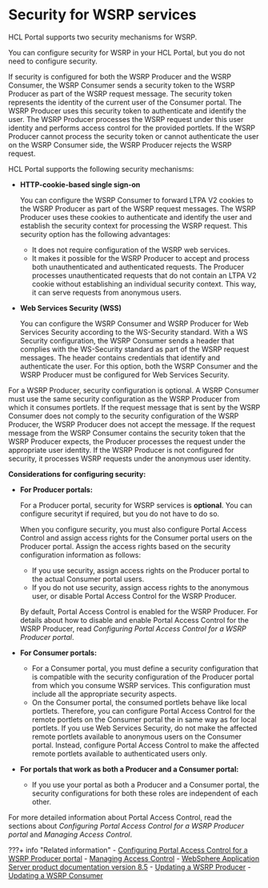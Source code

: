 # Security for WSRP services

HCL Portal supports two security mechanisms for WSRP.

You can configure security for WSRP in your HCL Portal, but you do not need to configure security.

If security is configured for both the WSRP Producer and the WSRP Consumer, the WSRP Consumer sends a security token to the WSRP Producer as part of the WSRP request message. The security token represents the identity of the current user of the Consumer portal. The WSRP Producer uses this security token to authenticate and identify the user. The WSRP Producer processes the WSRP request under this user identity and performs access control for the provided portlets. If the WSRP Producer cannot process the security token or cannot authenticate the user on the WSRP Consumer side, the WSRP Producer rejects the WSRP request.

HCL Portal supports the following security mechanisms:

-   **HTTP-cookie-based single sign-on**

    You can configure the WSRP Consumer to forward LTPA V2 cookies to the WSRP Producer as part of the WSRP request messages. The WSRP Producer uses these cookies to authenticate and identify the user and establish the security context for processing the WSRP request. This security option has the following advantages:

    -   It does not require configuration of the WSRP web services.
    -   It makes it possible for the WSRP Producer to accept and process both unauthenticated and authenticated requests. The Producer processes unauthenticated requests that do not contain an LTPA V2 cookie without establishing an individual security context. This way, it can serve requests from anonymous users.
-   **Web Services Security \(WSS\)**

    You can configure the WSRP Consumer and WSRP Producer for Web Services Security according to the WS-Security standard. With a WS Security configuration, the WSRP Consumer sends a header that complies with the WS-Security standard as part of the WSRP request messages. The header contains credentials that identify and authenticate the user. For this option, both the WSRP Consumer and the WSRP Producer must be configured for Web Services Security.


For a WSRP Producer, security configuration is optional. A WSRP Consumer must use the same security configuration as the WSRP Producer from which it consumes portlets. If the request message that is sent by the WSRP Consumer does not comply to the security configuration of the WSRP Producer, the WSRP Producer does not accept the message. If the request message from the WSRP Consumer contains the security token that the WSRP Producer expects, the Producer processes the request under the appropriate user identity. If the WSRP Producer is not configured for security, it processes WSRP requests under the anonymous user identity.

**Considerations for configuring security:**

-   **For Producer portals:**

    For a Producer portal, security for WSRP services is **optional**. You can configure securityt if required, but you do not have to do so.

    When you configure security, you must also configure Portal Access Control and assign access rights for the Consumer portal users on the Producer portal. Assign the access rights based on the security configuration information as follows:

    -   If you use security, assign access rights on the Producer portal to the actual Consumer portal users.
    -   If you do not use security, assign access rights to the anonymous user, or disable Portal Access Control for the WSRP Producer.

    By default, Portal Access Control is enabled for the WSRP Producer. For details about how to disable and enable Portal Access Control for the WSRP Producer, read *Configuring Portal Access Control for a WSRP Producer portal*.

-   **For Consumer portals:**

    -   For a Consumer portal, you must define a security configuration that is compatible with the security configuration of the Producer portal from which you consume WSRP services. This configuration must include all the appropriate security aspects.
    -   On the Consumer portal, the consumed portlets behave like local portlets. Therefore, you can configure Portal Access Control for the remote portlets on the Consumer portal the in same way as for local portlets. If you use Web Services Security, do not make the affected remote portlets available to anonymous users on the Consumer portal. Instead, configure Portal Access Control to make the affected remote portlets available to authenticated users only.

-   **For portals that work as both a Producer and a Consumer portal:**

    -   If you use your portal as both a Producer and a Consumer portal, the security configurations for both these roles are independent of each other.

For more detailed information about Portal Access Control, read the sections about *Configuring Portal Access Control for a WSRP Producer portal* and *Managing Access Control*.


???+ info "Related information"
    - [Configuring Portal Access Control for a WSRP Producer portal](../../portal_wsrp_producer/securing_wsrp_prod_portal/wsrpt_prod_sec_pac.md)
    - [Managing Access Control](../../../../../../deployment/manage/security/people/authorization/controlling_access/sec_ac_adm.md)
    - [WebSphere Application Server product documentation version 8.5](http://www-01.ibm.com/software/webservers/appserv/was/library/)
    - [Updating a WSRP Producer](../../../../../../deployment/manage/migrate/next_steps/post_mig_activities/portal_task/wsrp/mig_post_wsrp_producer.md)
    - [Updating a WSRP Consumer](../../../../../../deployment/manage/migrate/next_steps/post_mig_activities/portal_task/wsrp/mig_post_wsrp_consumer.md)

